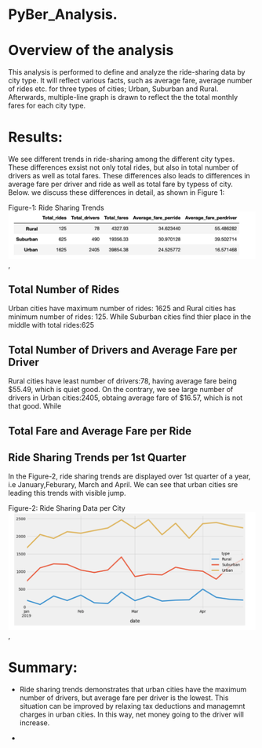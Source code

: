 # PyBer_Analysis.

# Overview of the analysis
This analysis is performed to define and analyze the ride-sharing data by city type. It will reflect various facts, such as average fare, average number of rides etc. for three types of cities; Urban, Suburban and Rural. Afterwards, multiple-line graph is drawn to reflect the the total monthly fares for each city type.

# Results:

We see different trends in ride-sharing among the different city types. These differences exsist not only total rides, but also in total number of drivers as well as total fares. These differences also leads to differences in average fare per driver and ride as well as total fare by typess of city. Below. we discuss these differences in detail, as shown in Figure 1:

Figure-1: Ride Sharing Trends ![Ride_Sharing_Trends](https://github.com/FatimaJHussain/PyBer_Analysis./blob/main/Analysis/PyBer_ridesharing_trends.png), 
## Total Number of Rides

Urban cities have maximum number of rides: 1625 and Rural cities has minimum number of rides: 125. While Suburban cities find thier place in the middle with total rides:625
## Total Number of Drivers and Average Fare per Driver

Rural cities have least number of drivers:78, having average fare being $55.49, which is quiet good. On the contrary, we see large number of drivers in Urban cities:2405, obtaing average fare of $16.57, which is not that good. While 

## Total Fare and Average Fare per Ride

## Ride Sharing Trends per  1st Quarter
In the Figure-2, ride sharing trends are displayed over 1st quarter of a year, i.e January,Feburary, March and April. We can see that urban cities sre  leading this trends with visible jump. 

Figure-2: Ride Sharing Data per City ![Ride_Sharing_Data](https://github.com/FatimaJHussain/PyBer_Analysis./blob/main/Analysis/PyBer_fare_summary.png), 

# Summary:

* Ride sharing trends demonstrates that urban cities have the maximum number of drivers, but average fare per driver is the lowest. This situation can be improved by relaxing tax deductions and managemnt charges in urban cities.  In this way, net money going to the driver will increase.

* 
